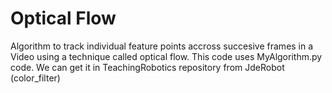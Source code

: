 # Optical Flow
Algorithm to track individual feature points accross succesive frames in a Video using a technique called optical flow.
This code uses MyAlgorithm.py code. We can get it in TeachingRobotics repository from JdeRobot (color_filter) 
